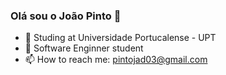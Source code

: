 ### Olá sou o João Pinto  👋


- 🔭 Studing at Universidade Portucalense - UPT
- 🌱 Software Enginner student
- 📫 How to reach me: pintojad03@gmail.com


